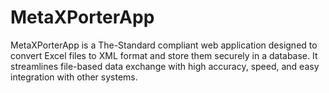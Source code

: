# MetaXPorterApp
MetaXPorterApp is a The-Standard compliant web application designed to convert Excel files to XML format and store them securely in a database. It streamlines file-based data exchange with high accuracy, speed, and easy integration with other systems.
